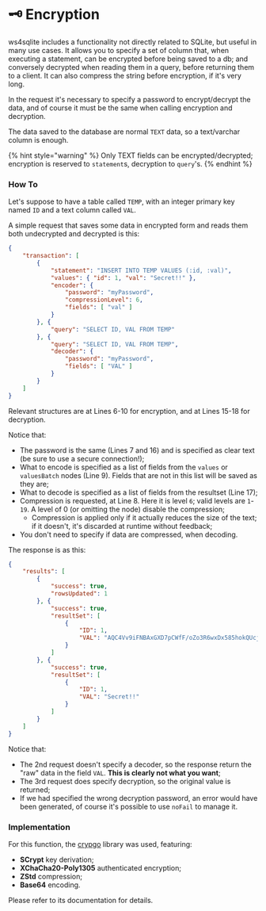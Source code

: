 # 🗝 Encryption

ws4sqlite includes a functionality not directly related to SQLite, but useful in many use cases. It allows you to specify a set of column that, when executing a statement, can be encrypted before being saved to a db; and conversely decrypted when reading them in a query, before returning them to a client. It can also compress the string before encryption, if it's very long.

In the request it's necessary to specify a password to encrypt/decrypt the data, and of course it must be the same when calling encryption and decryption.

The data saved to the database are normal `TEXT` data, so a text/varchar column is enough.

{% hint style="warning" %}
Only TEXT fields can be encrypted/decrypted; encryption is reserved to `statement`s, decryption to `query`'s.
{% endhint %}

### How To

Let's suppose to have a table called `TEMP`, with an integer primary key named `ID` and a text column called `VAL`.

A simple request that saves some data in encrypted form and reads them both undecrypted and decrypted is this:

```json
{
    "transaction": [
        {
            "statement": "INSERT INTO TEMP VALUES (:id, :val)",
            "values": { "id": 1, "val": "Secret!!" },
            "encoder": {
                "password": "myPassword",
                "compressionLevel": 6,
                "fields": [ "val" ]
            }
        }, {
            "query": "SELECT ID, VAL FROM TEMP"
        }, {
            "query": "SELECT ID, VAL FROM TEMP",
            "decoder": {
                "password": "myPassword",
                "fields": [ "VAL" ]
            }
        }
    ]
}
```

Relevant structures are at Lines 6-10 for encryption, and at Lines 15-18 for decryption.

Notice that:

* The password is the same (Lines 7 and 16) and is specified as clear text (be sure to use a secure connection!);
* What to encode is specified as a list of fields from the `values` or `valuesBatch` nodes (Line 9). Fields that are not in this list will be saved as they are;
* What to decode is specified as a list of fields from the resultset (Line 17);
* Compression is requested, at Line 8. Here it is level `6`; valid levels are `1`-`19`. A level of 0 (or omitting the node) disable the compression;
  * Compression is applied only if it actually reduces the size of the text; if it doesn't, it's discarded at runtime without feedback;
* You don't need to specify if data are compressed, when decoding.

The response is as this:

```json
{
    "results": [
        {
            "success": true,
            "rowsUpdated": 1
        }, {
            "success": true,
            "resultSet": [
                {
                    "ID": 1,
                    "VAL": "AQC4Vv9iFNBAxGXD7pCWfF/oZo3R6wxDx585hokQUcjO5PhD9lul6KB7G50rim7f7mw="
                }
            ]
        }, {
            "success": true,
            "resultSet": [
                {
                    "ID": 1,
                    "VAL": "Secret!!"
                }
            ]
        }
    ]
}
```

Notice that:

* The 2nd request doesn't specify a decoder, so the response return the "raw" data in the field `VAL`. **This is clearly not what you want**;
* The 3rd request does specify decryption, so the original value is returned;
* If we had specified the wrong decryption password, an error would have been generated, of course it's possible to use `noFail` to manage it.

### Implementation

For this function, the [crypgo](https://github.com/proofrock/crypgo) library was used, featuring:

* **SCrypt** key derivation;
* **XChaCha20-Poly1305** authenticated encryption;
* **ZStd** compression;
* **Base64** encoding.

Please refer to its documentation for details.
